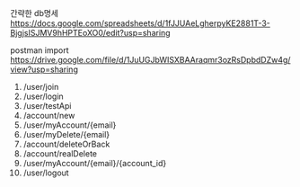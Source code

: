 간략한 db명세   https://docs.google.com/spreadsheets/d/1fJJUAeLgherpyKE2881T-3-BjgjsISJMV9hHPTEoXO0/edit?usp=sharing 



postman import https://drive.google.com/file/d/1JuUGJbWISXBAAraqmr3ozRsDpbdDZw4g/view?usp=sharing

1. /user/join
2. /user/login 
3. /user/testApi 
4. /account/new 
5. /user/myAccount/{email}
6. /user/myDelete/{email}
7. /account/deleteOrBack
8. /account/realDelete
9. /user/myAccount/{email}/{account_id}
10. /user/logout
